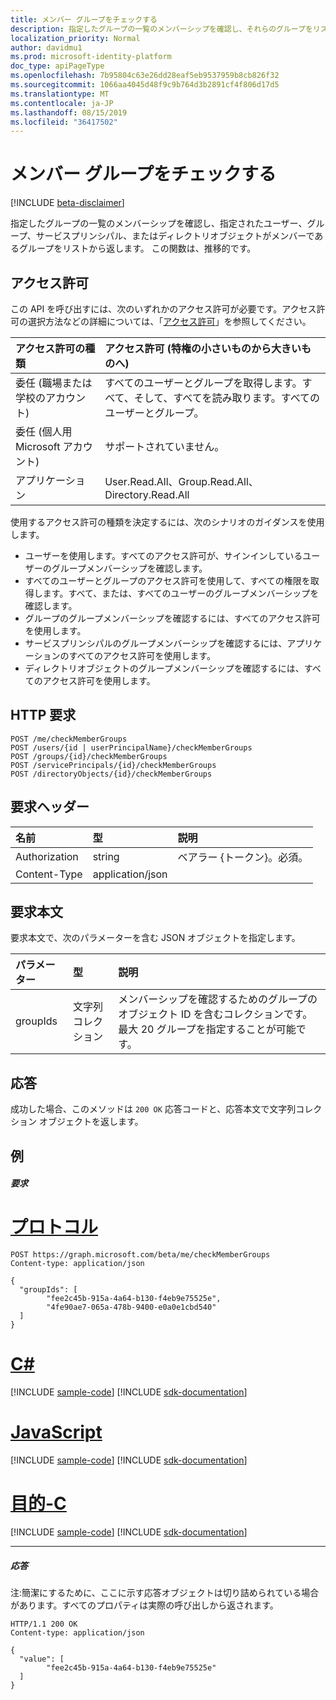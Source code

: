 ```yaml
---
title: メンバー グループをチェックする
description: 指定したグループの一覧のメンバーシップを確認し、それらのグループをリストから返します。
localization_priority: Normal
author: davidmu1
ms.prod: microsoft-identity-platform
doc_type: apiPageType
ms.openlocfilehash: 7b95804c63e26dd28eaf5eb9537959b8cb826f32
ms.sourcegitcommit: 1066aa4045d48f9c9b764d3b2891cf4f806d17d5
ms.translationtype: MT
ms.contentlocale: ja-JP
ms.lasthandoff: 08/15/2019
ms.locfileid: "36417502"
---
```

# <a name="check-member-groups"></a>メンバー グループをチェックする

[!INCLUDE [beta-disclaimer](../../includes/beta-disclaimer.md)]

指定したグループの一覧のメンバーシップを確認し、指定されたユーザー、グループ、サービスプリンシパル、またはディレクトリオブジェクトがメンバーであるグループをリストから返します。 この関数は、推移的です。

## <a name="permissions"></a>アクセス許可
この API を呼び出すには、次のいずれかのアクセス許可が必要です。アクセス許可の選択方法などの詳細については、「[アクセス許可](/graph/permissions-reference)」を参照してください。


|アクセス許可の種類      | アクセス許可 (特権の小さいものから大きいものへ)              |
|:--------------------|:---------------------------------------------------------|
|委任 (職場または学校のアカウント) | すべてのユーザーとグループを取得します。すべて、そして、すべてを読み取ります。すべてのユーザーとグループ。    |
|委任 (個人用 Microsoft アカウント) | サポートされていません。    |
|アプリケーション | User.Read.All、Group.Read.All、Directory.Read.All |

使用するアクセス許可の種類を決定するには、次のシナリオのガイダンスを使用します。
- ユーザーを使用します。すべてのアクセス許可が、サインインしているユーザーのグループメンバーシップを確認します。
- すべてのユーザーとグループのアクセス許可を使用して、すべての権限を取得します。すべて、または、すべてのユーザーのグループメンバーシップを確認します。
- グループのグループメンバーシップを確認するには、すべてのアクセス許可を使用します。
- サービスプリンシパルのグループメンバーシップを確認するには、アプリケーションのすべてのアクセス許可を使用します。
- ディレクトリオブジェクトのグループメンバーシップを確認するには、すべてのアクセス許可を使用します。

## <a name="http-request"></a>HTTP 要求
<!-- { "blockType": "ignored" } -->
```http
POST /me/checkMemberGroups
POST /users/{id | userPrincipalName}/checkMemberGroups
POST /groups/{id}/checkMemberGroups
POST /servicePrincipals/{id}/checkMemberGroups
POST /directoryObjects/{id}/checkMemberGroups
```
## <a name="request-headers"></a>要求ヘッダー
| 名前       | 型 | 説明|
|:---------------|:--------|:----------|
| Authorization  | string  | ベアラー {トークン}。必須。 |
| Content-Type  | application/json  |

## <a name="request-body"></a>要求本文
要求本文で、次のパラメーターを含む JSON オブジェクトを指定します。

| パラメーター    | 型   |説明|
|:---------------|:--------|:----------|
|groupIds|文字列コレクション |メンバーシップを確認するためのグループのオブジェクト ID を含むコレクションです。最大 20 グループを指定することが可能です。|

## <a name="response"></a>応答

成功した場合、このメソッドは `200 OK` 応答コードと、応答本文で文字列コレクション オブジェクトを返します。

## <a name="example"></a>例

##### <a name="request"></a>要求


# <a name="httptabhttp"></a>[プロトコル](#tab/http)
<!-- {
  "blockType": "request",
  "name": "directoryobject_checkmembergroups"
}-->
```http
POST https://graph.microsoft.com/beta/me/checkMemberGroups
Content-type: application/json

{
  "groupIds": [
        "fee2c45b-915a-4a64-b130-f4eb9e75525e",
        "4fe90ae7-065a-478b-9400-e0a0e1cbd540"
  ]
}
```
# <a name="ctabcsharp"></a>[C#](#tab/csharp)
[!INCLUDE [sample-code](../includes/snippets/csharp/directoryobject-checkmembergroups-csharp-snippets.md)]
[!INCLUDE [sdk-documentation](../includes/snippets/snippets-sdk-documentation-link.md)]

# <a name="javascripttabjavascript"></a>[JavaScript](#tab/javascript)
[!INCLUDE [sample-code](../includes/snippets/javascript/directoryobject-checkmembergroups-javascript-snippets.md)]
[!INCLUDE [sdk-documentation](../includes/snippets/snippets-sdk-documentation-link.md)]

# <a name="objective-ctabobjc"></a>[目的-C](#tab/objc)
[!INCLUDE [sample-code](../includes/snippets/objc/directoryobject-checkmembergroups-objc-snippets.md)]
[!INCLUDE [sdk-documentation](../includes/snippets/snippets-sdk-documentation-link.md)]

---


##### <a name="response"></a>応答
注:簡潔にするために、ここに示す応答オブジェクトは切り詰められている場合があります。すべてのプロパティは実際の呼び出しから返されます。
<!-- {
  "blockType": "response",
  "truncated": true,
  "@odata.type": "string",
  "isCollection": true
} -->
```http
HTTP/1.1 200 OK
Content-type: application/json

{
  "value": [
        "fee2c45b-915a-4a64-b130-f4eb9e75525e"
  ]
}
```

<!-- uuid: 8fcb5dbc-d5aa-4681-8e31-b001d5168d79
2015-10-25 14:57:30 UTC -->
<!--
{
  "type": "#page.annotation",
  "description": "directoryObject: checkMemberGroups",
  "keywords": "",
  "section": "documentation",
  "tocPath": "",
  "suppressions": [
  ]
}
-->
